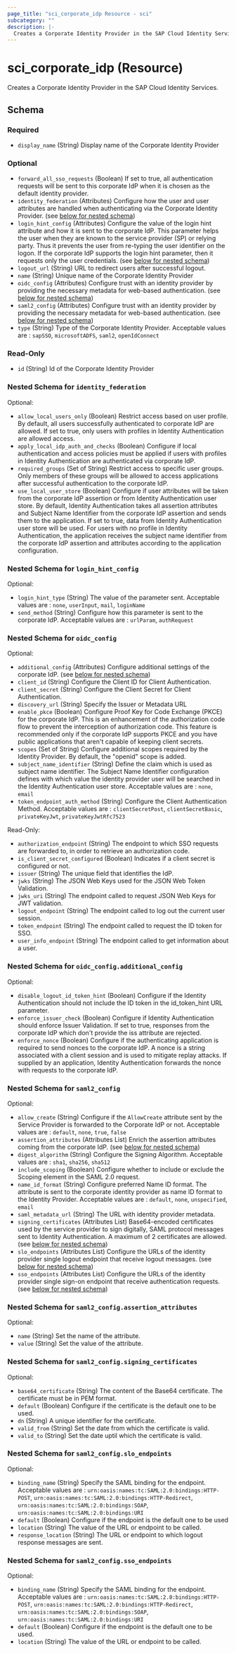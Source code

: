 ```yaml
---
page_title: "sci_corporate_idp Resource - sci"
subcategory: ""
description: |-
  Creates a Corporate Identity Provider in the SAP Cloud Identity Services.
---
```


# sci_corporate_idp (Resource)

Creates a Corporate Identity Provider in the SAP Cloud Identity Services.



<!-- schema generated by tfplugindocs -->
## Schema

### Required

- `display_name` (String) Display name of the Corporate Identity Provider

### Optional

- `forward_all_sso_requests` (Boolean) If set to true, all authentication requests will be sent to this corporate IdP when it is chosen as the default identity provider.
- `identity_federation` (Attributes) Configure how the user and user attributes are handled when authenticating via the Corporate Identity Provider. (see [below for nested schema](#nestedatt--identity_federation))
- `login_hint_config` (Attributes) Configure the value of the login hint attribute and how it is sent to the corporate IdP.
					 This parameter helps the user when they are known to the service provider (SP) or relying party. Thus it prevents the user from re-typing the user identifier on the logon. 
					 If the corporate IdP supports the login hint parameter, then it requests only the user credentials. (see [below for nested schema](#nestedatt--login_hint_config))
- `logout_url` (String) URL to redirect users after successful logout.
- `name` (String) Unique name of the Corporate Identity Provider
- `oidc_config` (Attributes) Configure trust with an identity provider by providing the necessary metadata for web-based authentication. (see [below for nested schema](#nestedatt--oidc_config))
- `saml2_config` (Attributes) Configure trust with an identity provider by providing the necessary metadata for web-based authentication. (see [below for nested schema](#nestedatt--saml2_config))
- `type` (String) Type of the Corporate Identity Provider. Acceptable values are : `sapSSO`, `microsoftADFS`, `saml2`, `openIdConnect`

### Read-Only

- `id` (String) Id of the Corporate Identity Provider

<a id="nestedatt--identity_federation"></a>
### Nested Schema for `identity_federation`

Optional:

- `allow_local_users_only` (Boolean) Restrict access based on user profile. By default, all users successfully authenticated to corporate IdP are allowed.
							If set to true, only users with profiles in Identity Authentication are allowed access.
- `apply_local_idp_auth_and_checks` (Boolean) Configure if local authentication and access policies must be applied if users with profiles in Identity Authentication are authenticated via corporate IdP.
- `required_groups` (Set of String) Restrict access to specific user groups. Only members of these groups will be allowed to access applications after successful authentication to the corporate IdP.
- `use_local_user_store` (Boolean) Configure if user attributes will be taken from the corporate IdP assertion or from Identity Authentication user store.
							By default, Identity Authentication takes all assertion attributes and Subject Name Identifier from the corporate IdP assertion and sends them to the application. 
							If set to true, data from Identity Authentication user store will be used. For users with no profile in Identity Authentication, the application receives the subject name identifier from the corporate IdP assertion and attributes according to the application configuration.


<a id="nestedatt--login_hint_config"></a>
### Nested Schema for `login_hint_config`

Optional:

- `login_hint_type` (String) The value of the parameter sent. Acceptable values are : `none`, `userInput`, `mail`, `loginName`
- `send_method` (String) Configure how this parameter is sent to the corporate IdP. Acceptable values are : `urlParam`, `authRequest`


<a id="nestedatt--oidc_config"></a>
### Nested Schema for `oidc_config`

Optional:

- `additional_config` (Attributes) Configure additional settings of the corporate IdP. (see [below for nested schema](#nestedatt--oidc_config--additional_config))
- `client_id` (String) Configure the Client ID for Client Authentication.
- `client_secret` (String) Configure the Client Secret for Client Authentication.
- `discovery_url` (String) Specify the Issuer or Metadata URL
- `enable_pkce` (Boolean) Configure Proof Key for Code Exchange (PKCE) for the corporate IdP. This is an enhancement of the authorization code flow to prevent the interception of authorization code. This feature is recommended only if the corporate IdP supports PKCE and you have public applications that aren't capable of keeping client secrets.
- `scopes` (Set of String) Configure additional scopes required by the Identity Provider. By default, the "openid" scope is added.
- `subject_name_identifier` (String) Define the claim which is used as subject name identifier. The Subject Name Identifier configuration defines with which value the identity provider user will be searched in the Identity Authentication user store. Acceptable values are : `none`, `email`
- `token_endpoint_auth_method` (String) Configure the Client Authentication Method. Acceptable values are : `clientSecretPost`, `clientSecretBasic`, `privateKeyJwt`, `privateKeyJwtRfc7523`

Read-Only:

- `authorization_endpoint` (String) The endpoint to which SSO requests are forwarded to, in order to retrieve an authorization code.
- `is_client_secret_configured` (Boolean) Indicates if a client secret is configured or not.
- `issuer` (String) The unique field that identifies the IdP.
- `jwks` (String) The JSON Web Keys used for the JSON Web Token Validation.
- `jwks_uri` (String) The endpoint called to request JSON Web Keys for JWT validation.
- `logout_endpoint` (String) The endpoint called to log out the current user session.
- `token_endpoint` (String) The endpoint called to request the ID token for SSO.
- `user_info_endpoint` (String) The endpoint called to get information about a user.

<a id="nestedatt--oidc_config--additional_config"></a>
### Nested Schema for `oidc_config.additional_config`

Optional:

- `disable_logout_id_token_hint` (Boolean) Configure if the Identity Authentication should not include the ID token in the id_token_hint URL parameter.
- `enforce_issuer_check` (Boolean) Configure if Identity Authentication should enforce Issuer Validation. If set to true, responses from the corporate IdP which don't provide the iss attribute are rejected.
- `enforce_nonce` (Boolean) Configure if the authenticating application is required to send nonces to the corporate IdP. A nonce is a string associated with a client session and is used to mitigate replay attacks. If supplied by an application, Identity Authentication forwards the nonce with requests to the corporate IdP.



<a id="nestedatt--saml2_config"></a>
### Nested Schema for `saml2_config`

Optional:

- `allow_create` (String) Configure if the `AllowCreate` attribute sent by the Service Provider is forwarded to the Corporate IdP or not. Acceptable values are : `default`, `none`, `true`, `false`
- `assertion_attributes` (Attributes List) Enrich the assertion attributes coming from the corporate IdP. (see [below for nested schema](#nestedatt--saml2_config--assertion_attributes))
- `digest_algorithm` (String) Configure the Signing Algorithm. Acceptable values are : `sha1`, `sha256`, `sha512`
- `include_scoping` (Boolean) Configure whether to include or exclude the Scoping element in the SAML 2.0 request.
- `name_id_format` (String) Configure preferred Name ID format. The attribute is sent to the corporate identity provider as name ID format to the Identity Provider. Acceptable values are : `default`, `none`, `unspecified`, `email`
- `saml_metadata_url` (String) The URL with identity provider metadata.
- `signing_certificates` (Attributes List) Base64-encoded certificates used by the service provider to sign digitally, SAML protocol messages sent to Identity Authentication. A maximum of 2 certificates are allowed. (see [below for nested schema](#nestedatt--saml2_config--signing_certificates))
- `slo_endpoints` (Attributes List) Configure the URLs of the identity provider single logout endpoint that receive logout messages. (see [below for nested schema](#nestedatt--saml2_config--slo_endpoints))
- `sso_endpoints` (Attributes List) Configure the URLs of the identity provider single sign-on endpoint that receive authentication requests. (see [below for nested schema](#nestedatt--saml2_config--sso_endpoints))

<a id="nestedatt--saml2_config--assertion_attributes"></a>
### Nested Schema for `saml2_config.assertion_attributes`

Optional:

- `name` (String) Set the name of the attribute.
- `value` (String) Set the value of the attribute.


<a id="nestedatt--saml2_config--signing_certificates"></a>
### Nested Schema for `saml2_config.signing_certificates`

Optional:

- `base64_certificate` (String) The content of the Base64 certificate. The certificate must be in PEM format.
- `default` (Boolean) Configure if the certificate is the default one to be used.
- `dn` (String) A unique identifier for the certificate.
- `valid_from` (String) Set the date from which the certificate is valid.
- `valid_to` (String) Set the date uptil which the certificate is valid.


<a id="nestedatt--saml2_config--slo_endpoints"></a>
### Nested Schema for `saml2_config.slo_endpoints`

Optional:

- `binding_name` (String) Specify the SAML binding for the endpoint. Acceptable values are : `urn:oasis:names:tc:SAML:2.0:bindings:HTTP-POST`, `urn:oasis:names:tc:SAML:2.0:bindings:HTTP-Redirect`, `urn:oasis:names:tc:SAML:2.0:bindings:SOAP`, `urn:oasis:names:tc:SAML:2.0:bindings:URI`
- `default` (Boolean) Configure if the endpoint is the default one to be used
- `location` (String) The value of the URL or endpoint to be called.
- `response_location` (String) The URL or endpoint to which logout response messages are sent.


<a id="nestedatt--saml2_config--sso_endpoints"></a>
### Nested Schema for `saml2_config.sso_endpoints`

Optional:

- `binding_name` (String) Specify the SAML binding for the endpoint. Acceptable values are : `urn:oasis:names:tc:SAML:2.0:bindings:HTTP-POST`, `urn:oasis:names:tc:SAML:2.0:bindings:HTTP-Redirect`, `urn:oasis:names:tc:SAML:2.0:bindings:SOAP`, `urn:oasis:names:tc:SAML:2.0:bindings:URI`
- `default` (Boolean) Configure if the endpoint is the default one to be used.
- `location` (String) The value of the URL or endpoint to be called.


